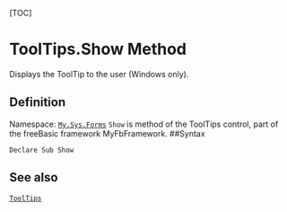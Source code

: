 [TOC]
# ToolTips.Show Method
Displays the ToolTip to the user (Windows only).
## Definition
Namespace: [`My.Sys.Forms`](My.Sys.Forms.md)
`Show` is method of the ToolTips control, part of the freeBasic framework MyFbFramework.
##Syntax
```freeBasic
Declare Sub Show
```

## See also
[`ToolTips`](ToolTips.md)
